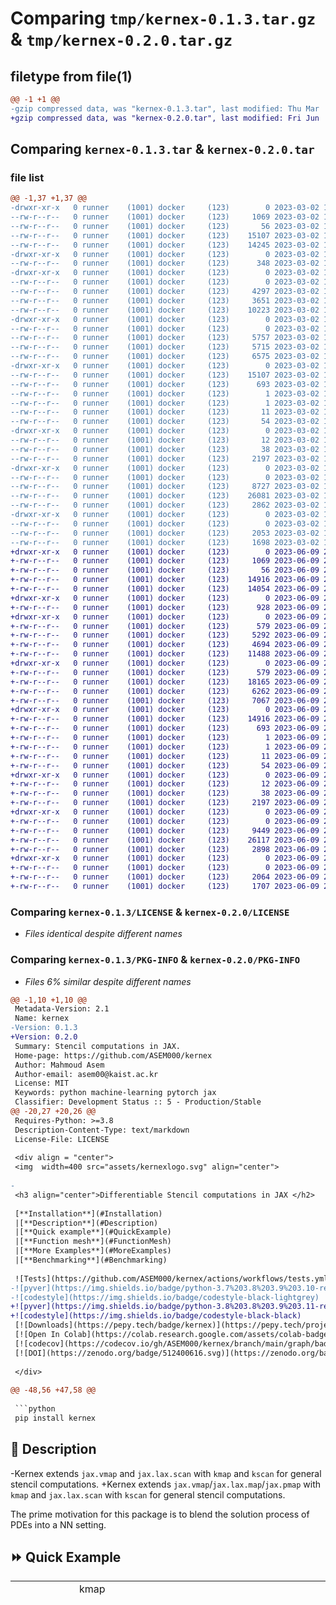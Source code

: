 # Comparing `tmp/kernex-0.1.3.tar.gz` & `tmp/kernex-0.2.0.tar.gz`

## filetype from file(1)

```diff
@@ -1 +1 @@
-gzip compressed data, was "kernex-0.1.3.tar", last modified: Thu Mar  2 12:29:18 2023, max compression
+gzip compressed data, was "kernex-0.2.0.tar", last modified: Fri Jun  9 21:12:01 2023, max compression
```

## Comparing `kernex-0.1.3.tar` & `kernex-0.2.0.tar`

### file list

```diff
@@ -1,37 +1,37 @@
-drwxr-xr-x   0 runner    (1001) docker     (123)        0 2023-03-02 12:29:18.607639 kernex-0.1.3/
--rw-r--r--   0 runner    (1001) docker     (123)     1069 2023-03-02 12:29:04.000000 kernex-0.1.3/LICENSE
--rw-r--r--   0 runner    (1001) docker     (123)       56 2023-03-02 12:29:04.000000 kernex-0.1.3/MANIFEST.in
--rw-r--r--   0 runner    (1001) docker     (123)    15107 2023-03-02 12:29:18.607639 kernex-0.1.3/PKG-INFO
--rw-r--r--   0 runner    (1001) docker     (123)    14245 2023-03-02 12:29:04.000000 kernex-0.1.3/README.md
-drwxr-xr-x   0 runner    (1001) docker     (123)        0 2023-03-02 12:29:18.603639 kernex-0.1.3/kernex/
--rw-r--r--   0 runner    (1001) docker     (123)      348 2023-03-02 12:29:04.000000 kernex-0.1.3/kernex/__init__.py
-drwxr-xr-x   0 runner    (1001) docker     (123)        0 2023-03-02 12:29:18.607639 kernex-0.1.3/kernex/_src/
--rw-r--r--   0 runner    (1001) docker     (123)        0 2023-03-02 12:29:04.000000 kernex-0.1.3/kernex/_src/__init__.py
--rw-r--r--   0 runner    (1001) docker     (123)     4297 2023-03-02 12:29:04.000000 kernex-0.1.3/kernex/_src/map.py
--rw-r--r--   0 runner    (1001) docker     (123)     3651 2023-03-02 12:29:04.000000 kernex-0.1.3/kernex/_src/scan.py
--rw-r--r--   0 runner    (1001) docker     (123)    10223 2023-03-02 12:29:04.000000 kernex-0.1.3/kernex/_src/utils.py
-drwxr-xr-x   0 runner    (1001) docker     (123)        0 2023-03-02 12:29:18.607639 kernex-0.1.3/kernex/interface/
--rw-r--r--   0 runner    (1001) docker     (123)        0 2023-03-02 12:29:04.000000 kernex-0.1.3/kernex/interface/__init__.py
--rw-r--r--   0 runner    (1001) docker     (123)     5757 2023-03-02 12:29:04.000000 kernex-0.1.3/kernex/interface/kernel_interface.py
--rw-r--r--   0 runner    (1001) docker     (123)     5715 2023-03-02 12:29:04.000000 kernex-0.1.3/kernex/interface/named_axis.py
--rw-r--r--   0 runner    (1001) docker     (123)     6575 2023-03-02 12:29:04.000000 kernex-0.1.3/kernex/interface/resolve_utils.py
-drwxr-xr-x   0 runner    (1001) docker     (123)        0 2023-03-02 12:29:18.607639 kernex-0.1.3/kernex.egg-info/
--rw-r--r--   0 runner    (1001) docker     (123)    15107 2023-03-02 12:29:18.000000 kernex-0.1.3/kernex.egg-info/PKG-INFO
--rw-r--r--   0 runner    (1001) docker     (123)      693 2023-03-02 12:29:18.000000 kernex-0.1.3/kernex.egg-info/SOURCES.txt
--rw-r--r--   0 runner    (1001) docker     (123)        1 2023-03-02 12:29:18.000000 kernex-0.1.3/kernex.egg-info/dependency_links.txt
--rw-r--r--   0 runner    (1001) docker     (123)        1 2023-03-02 12:29:18.000000 kernex-0.1.3/kernex.egg-info/not-zip-safe
--rw-r--r--   0 runner    (1001) docker     (123)       11 2023-03-02 12:29:18.000000 kernex-0.1.3/kernex.egg-info/requires.txt
--rw-r--r--   0 runner    (1001) docker     (123)       54 2023-03-02 12:29:18.000000 kernex-0.1.3/kernex.egg-info/top_level.txt
-drwxr-xr-x   0 runner    (1001) docker     (123)        0 2023-03-02 12:29:18.607639 kernex-0.1.3/requirements/
--rw-r--r--   0 runner    (1001) docker     (123)       12 2023-03-02 12:29:04.000000 kernex-0.1.3/requirements/requirements.txt
--rw-r--r--   0 runner    (1001) docker     (123)       38 2023-03-02 12:29:18.607639 kernex-0.1.3/setup.cfg
--rw-r--r--   0 runner    (1001) docker     (123)     2197 2023-03-02 12:29:04.000000 kernex-0.1.3/setup.py
-drwxr-xr-x   0 runner    (1001) docker     (123)        0 2023-03-02 12:29:18.607639 kernex-0.1.3/tests/
--rw-r--r--   0 runner    (1001) docker     (123)        0 2023-03-02 12:29:04.000000 kernex-0.1.3/tests/__init__.py
--rw-r--r--   0 runner    (1001) docker     (123)     8727 2023-03-02 12:29:04.000000 kernex-0.1.3/tests/test_interface.py
--rw-r--r--   0 runner    (1001) docker     (123)    26081 2023-03-02 12:29:04.000000 kernex-0.1.3/tests/test_scan_and_map.py
--rw-r--r--   0 runner    (1001) docker     (123)     2862 2023-03-02 12:29:04.000000 kernex-0.1.3/tests/test_utils.py
-drwxr-xr-x   0 runner    (1001) docker     (123)        0 2023-03-02 12:29:18.607639 kernex-0.1.3/tests_and_benchmarks/
--rw-r--r--   0 runner    (1001) docker     (123)        0 2023-03-02 12:29:04.000000 kernex-0.1.3/tests_and_benchmarks/__init__.py
--rw-r--r--   0 runner    (1001) docker     (123)     2053 2023-03-02 12:29:04.000000 kernex-0.1.3/tests_and_benchmarks/test_benchmark_conv2d.py
--rw-r--r--   0 runner    (1001) docker     (123)     1698 2023-03-02 12:29:04.000000 kernex-0.1.3/tests_and_benchmarks/test_benchmark_patch.py
+drwxr-xr-x   0 runner    (1001) docker     (123)        0 2023-06-09 21:12:01.724773 kernex-0.2.0/
+-rw-r--r--   0 runner    (1001) docker     (123)     1069 2023-06-09 21:11:52.000000 kernex-0.2.0/LICENSE
+-rw-r--r--   0 runner    (1001) docker     (123)       56 2023-06-09 21:11:52.000000 kernex-0.2.0/MANIFEST.in
+-rw-r--r--   0 runner    (1001) docker     (123)    14916 2023-06-09 21:12:01.724773 kernex-0.2.0/PKG-INFO
+-rw-r--r--   0 runner    (1001) docker     (123)    14054 2023-06-09 21:11:52.000000 kernex-0.2.0/README.md
+drwxr-xr-x   0 runner    (1001) docker     (123)        0 2023-06-09 21:12:01.720773 kernex-0.2.0/kernex/
+-rw-r--r--   0 runner    (1001) docker     (123)      928 2023-06-09 21:11:52.000000 kernex-0.2.0/kernex/__init__.py
+drwxr-xr-x   0 runner    (1001) docker     (123)        0 2023-06-09 21:12:01.720773 kernex-0.2.0/kernex/_src/
+-rw-r--r--   0 runner    (1001) docker     (123)      579 2023-06-09 21:11:52.000000 kernex-0.2.0/kernex/_src/__init__.py
+-rw-r--r--   0 runner    (1001) docker     (123)     5292 2023-06-09 21:11:52.000000 kernex-0.2.0/kernex/_src/map.py
+-rw-r--r--   0 runner    (1001) docker     (123)     4694 2023-06-09 21:11:52.000000 kernex-0.2.0/kernex/_src/scan.py
+-rw-r--r--   0 runner    (1001) docker     (123)    11488 2023-06-09 21:11:52.000000 kernex-0.2.0/kernex/_src/utils.py
+drwxr-xr-x   0 runner    (1001) docker     (123)        0 2023-06-09 21:12:01.720773 kernex-0.2.0/kernex/interface/
+-rw-r--r--   0 runner    (1001) docker     (123)      579 2023-06-09 21:11:52.000000 kernex-0.2.0/kernex/interface/__init__.py
+-rw-r--r--   0 runner    (1001) docker     (123)    18165 2023-06-09 21:11:52.000000 kernex-0.2.0/kernex/interface/kernel_interface.py
+-rw-r--r--   0 runner    (1001) docker     (123)     6262 2023-06-09 21:11:52.000000 kernex-0.2.0/kernex/interface/named_axis.py
+-rw-r--r--   0 runner    (1001) docker     (123)     7067 2023-06-09 21:11:52.000000 kernex-0.2.0/kernex/interface/resolve_utils.py
+drwxr-xr-x   0 runner    (1001) docker     (123)        0 2023-06-09 21:12:01.720773 kernex-0.2.0/kernex.egg-info/
+-rw-r--r--   0 runner    (1001) docker     (123)    14916 2023-06-09 21:12:01.000000 kernex-0.2.0/kernex.egg-info/PKG-INFO
+-rw-r--r--   0 runner    (1001) docker     (123)      693 2023-06-09 21:12:01.000000 kernex-0.2.0/kernex.egg-info/SOURCES.txt
+-rw-r--r--   0 runner    (1001) docker     (123)        1 2023-06-09 21:12:01.000000 kernex-0.2.0/kernex.egg-info/dependency_links.txt
+-rw-r--r--   0 runner    (1001) docker     (123)        1 2023-06-09 21:12:01.000000 kernex-0.2.0/kernex.egg-info/not-zip-safe
+-rw-r--r--   0 runner    (1001) docker     (123)       11 2023-06-09 21:12:01.000000 kernex-0.2.0/kernex.egg-info/requires.txt
+-rw-r--r--   0 runner    (1001) docker     (123)       54 2023-06-09 21:12:01.000000 kernex-0.2.0/kernex.egg-info/top_level.txt
+drwxr-xr-x   0 runner    (1001) docker     (123)        0 2023-06-09 21:12:01.720773 kernex-0.2.0/requirements/
+-rw-r--r--   0 runner    (1001) docker     (123)       12 2023-06-09 21:11:52.000000 kernex-0.2.0/requirements/requirements.txt
+-rw-r--r--   0 runner    (1001) docker     (123)       38 2023-06-09 21:12:01.724773 kernex-0.2.0/setup.cfg
+-rw-r--r--   0 runner    (1001) docker     (123)     2197 2023-06-09 21:11:52.000000 kernex-0.2.0/setup.py
+drwxr-xr-x   0 runner    (1001) docker     (123)        0 2023-06-09 21:12:01.720773 kernex-0.2.0/tests/
+-rw-r--r--   0 runner    (1001) docker     (123)        0 2023-06-09 21:11:52.000000 kernex-0.2.0/tests/__init__.py
+-rw-r--r--   0 runner    (1001) docker     (123)     9449 2023-06-09 21:11:52.000000 kernex-0.2.0/tests/test_interface.py
+-rw-r--r--   0 runner    (1001) docker     (123)    26117 2023-06-09 21:11:52.000000 kernex-0.2.0/tests/test_scan_and_map.py
+-rw-r--r--   0 runner    (1001) docker     (123)     2898 2023-06-09 21:11:52.000000 kernex-0.2.0/tests/test_utils.py
+drwxr-xr-x   0 runner    (1001) docker     (123)        0 2023-06-09 21:12:01.720773 kernex-0.2.0/tests_and_benchmarks/
+-rw-r--r--   0 runner    (1001) docker     (123)        0 2023-06-09 21:11:52.000000 kernex-0.2.0/tests_and_benchmarks/__init__.py
+-rw-r--r--   0 runner    (1001) docker     (123)     2064 2023-06-09 21:11:52.000000 kernex-0.2.0/tests_and_benchmarks/test_benchmark_conv2d.py
+-rw-r--r--   0 runner    (1001) docker     (123)     1707 2023-06-09 21:11:52.000000 kernex-0.2.0/tests_and_benchmarks/test_benchmark_patch.py
```

### Comparing `kernex-0.1.3/LICENSE` & `kernex-0.2.0/LICENSE`

 * *Files identical despite different names*

### Comparing `kernex-0.1.3/PKG-INFO` & `kernex-0.2.0/PKG-INFO`

 * *Files 6% similar despite different names*

```diff
@@ -1,10 +1,10 @@
 Metadata-Version: 2.1
 Name: kernex
-Version: 0.1.3
+Version: 0.2.0
 Summary: Stencil computations in JAX.
 Home-page: https://github.com/ASEM000/kernex
 Author: Mahmoud Asem
 Author-email: asem00@kaist.ac.kr
 License: MIT
 Keywords: python machine-learning pytorch jax
 Classifier: Development Status :: 5 - Production/Stable
@@ -20,27 +20,26 @@
 Requires-Python: >=3.8
 Description-Content-Type: text/markdown
 License-File: LICENSE
 
 <div align = "center">
 <img  width=400 src="assets/kernexlogo.svg" align="center">
 
-
 <h3 align="center">Differentiable Stencil computations in JAX </h2>
 
 [**Installation**](#Installation)
 |[**Description**](#Description)
 |[**Quick example**](#QuickExample)
 |[**Function mesh**](#FunctionMesh)
 |[**More Examples**](#MoreExamples)
 |[**Benchmarking**](#Benchmarking)
 
 ![Tests](https://github.com/ASEM000/kernex/actions/workflows/tests.yml/badge.svg)
-![pyver](https://img.shields.io/badge/python-3.7%203.8%203.9%203.10-red)
-![codestyle](https://img.shields.io/badge/codestyle-black-lightgrey)
+![pyver](https://img.shields.io/badge/python-3.8%203.8%203.9%203.11-red)
+![codestyle](https://img.shields.io/badge/codestyle-black-black)
 [![Downloads](https://pepy.tech/badge/kernex)](https://pepy.tech/project/kernex)
 [![Open In Colab](https://colab.research.google.com/assets/colab-badge.svg)](https://colab.research.google.com/drive/14UEqKzIyZsDzQ9IMeanvztXxbbbatTYV?usp=sharing)
 [![codecov](https://codecov.io/gh/ASEM000/kernex/branch/main/graph/badge.svg?token=3KLL24Z94I)](https://codecov.io/gh/ASEM000/kernex)
 [![DOI](https://zenodo.org/badge/512400616.svg)](https://zenodo.org/badge/latestdoi/512400616)
 
 </div>
 
@@ -48,56 +47,58 @@
 
 ```python
 pip install kernex
 ```
 
 ## 📖 Description<a id="Description"></a>
 
-Kernex extends `jax.vmap` and `jax.lax.scan` with `kmap` and `kscan` for general stencil computations.
+Kernex extends `jax.vmap`/`jax.lax.map`/`jax.pmap` with `kmap` and `jax.lax.scan` with `kscan` for general stencil computations.
 
 The prime motivation for this package is to blend the solution process of PDEs into a NN setting.
 
 ## ⏩ Quick Example <a id="QuickExample">
 
 <div align="center">
 <table>
 <tr>
 <td width="50%" align="center" > kmap </td> <td align="center" > kscan </td>
 </tr>
 <tr>
 <td>
 
 ```python
-import kernex as kex 
-import jax.numpy as jnp 
+
+import kernex as kex
+import jax.numpy as jnp
 
 @kex.kmap(kernel_size=(3,))
 def sum_all(x):
     return jnp.sum(x)
 
 >>> x = jnp.array([1,2,3,4,5])
 >>> print(sum_all(x))
 [ 6  9 12]
 ```
+
 </td>
 <td>
     
 ```python
 import kernex as kex 
-import jax.numpy as jnp 
+import jax.numpy as jnp
 
 @kex.kscan(kernel_size=(3,))
 def sum_all(x):
-    return jnp.sum(x)
+return jnp.sum(x)
 
->>> x = jnp.array([1,2,3,4,5])
->>> print(sum_all(x))
-[ 6 13 22]
+> > > x = jnp.array([1,2,3,4,5])
+> > > print(sum_all(x))
+> > > [ 6 13 22]
 
-```
+````
 </td>
 </tr>
 </table>
 
 <table>
 <tr>
 <td width="50%">
@@ -120,14 +121,15 @@
 
 The objective is to apply `f(x) = x^2  at index=0  and f(x) = x^3 at  index=(1,10)`
 
 To achieve the following operation with `jax.lax.switch` , we need a list of 10 functions correspoing to each cell of the example array.
 For this reason , kernex adopts a modified version of `jax.lax.switch` to reduce the number of branches required.
 
 ```python
+
 # function applies x^2 at boundaries, and applies x^3 to to the interior
 
         ┌─────┬─────┬─────┬─────┬─────┬─────┬─────┬─────┬─────┬─────┐
   f =   │ x^2 │ x^3 │ x^3 │ x^3 │ x^3 │ x^3 │ x^3 │ x^3 │ x^3 │ x^3 │
         └─────┴─────┴─────┴─────┴─────┴─────┴─────┴─────┴─────┴─────┘
 
         ┌─────┬─────┬─────┬─────┬─────┬─────┬─────┬─────┬─────┬─────┐
@@ -179,14 +181,15 @@
 
 ```
 
 </td>
 <td>
 
 ```python
+
 def F(x):
     f1 = lambda x:x**2
     f2 = lambda x:x**3
     x = x.at[0].set(f1(x[0]))
     x = x.at[1:].set(f2(x[1:]))
     return x
 
@@ -209,31 +212,32 @@
 
 </div>
 
 </details>
 
 ## 🔢 More examples<a id="MoreExamples"></a>
 
-
 <details>
 <summary>1️⃣ Convolution operation</summary>
 
 ```python
+
 import jax
 import jax.numpy as jnp
 import kernex as kex
 
 @jax.jit
 @kex.kmap(
     kernel_size= (3,3,3),
     padding = ('valid','same','same'))
 def kernex_conv2d(x,w):
-    # JAX channel first conv2d with 3x3x3 kernel_size 
+    # JAX channel first conv2d with 3x3x3 kernel_size
     return jnp.sum(x*w)
-````
+```
+
 </details>
 
 <details>
 <summary>2️⃣ Laplacian operation</summary>
 
 ```python
 # see also
@@ -266,14 +270,15 @@
 ```
 
 </details>
 
 <details><summary>3️⃣ Get Patches of an array</summary>
 
 ```python
+
 import jax
 import jax.numpy as jnp
 import kernex as kex
 
 @kex.kmap(kernel_size=(3,3),relative=True)
 def identity(x):
     # similar to numba.stencil
@@ -330,15 +335,14 @@
 <img src="assets/linear_convection_view.png" width="500px">
 
 </td>
 </tr>
 </table>
 </div>
 
-
 ```python
 
 import jax
 import jax.numpy as jnp
 import kernex as kex
 import matplotlib.pyplot as plt
 
@@ -393,67 +397,64 @@
     plt.plot(jnp.linspace(0,xmax,nx),line)
 ```
 
 ![image](assets/linear_convection.svg)
 
 </details>
 
-    
 <details><summary>5️⃣ Gaussian blur</summary>
 
 ```python
-    
-import jax 
+
+import jax
 import jax.numpy as jnp
 import kernex as kex
 
 def gaussian_blur(image, sigma, kernel_size):
     x = jnp.linspace(-(kernel_size - 1) / 2.0, (kernel_size- 1) / 2.0, kernel_size)
     w = jnp.exp(-0.5 * jnp.square(x) * jax.lax.rsqrt(sigma))
     w = jnp.outer(w, w)
     w = w / w.sum()
 
     @kex.kmap(kernel_size=(kernel_size, kernel_size), padding="same")
     def conv(x):
-        return jnp.sum(x * w)    
-    
+        return jnp.sum(x * w)
+
     return conv(image)
-    
-    
+
+
 ```
-    
-</details>
 
+</details>
 
 <details > <summary>6️⃣ Depthwise convolution </summary>
      
-```python     
+```python
+
 import jax
 import jax.numpy as jnp
 import kernex as kex
 
 @jax.jit
 @jax.vmap
 @kex.kmap(
-    kernel_size= (3,3),
-    padding = ('same','same'))
-def kernex_depthwise_conv2d(x,w):
-    # Channel-first depthwise convolution
-    # jax.debug.print("x=\n{a}\nw=\n{b} \n\n",a=x, b=w)
-    return jnp.sum(x*w)
-
+kernel_size= (3,3),
+padding = ('same','same'))
+def kernex_depthwise_conv2d(x,w): # Channel-first depthwise convolution # jax.debug.print("x=\n{a}\nw=\n{b} \n\n",a=x, b=w)
+return jnp.sum(x\*w)
 
 h,w,c = 5,5,2
 k=3
 
 x = jnp.arange(1,h*w*c+1).reshape(c,h,w)
 w = jnp.arange(1,k*k*c+1).reshape(c,k,k)
 print(kernex_depthwise_conv2d(x,w))</summary>
-```    
-        
+
+````
+
 </details>
 
 <details> <summary>7️⃣ Maxpooling2D and Averagepooling2D </summary>
 
 ```python
 @jax.vmap # vectorize over the channel dimension
 @kex.kmap(kernel_size=(3,3), strides=(2,2))
@@ -462,85 +463,69 @@
     return jnp.max(x)
 
 @jax.vmap # vectorize over the channel dimension
 @kex.kmap(kernel_size=(3,3), strides=(2,2))
 def avgpool_2d(x):
     # define the kernel for the Average pool operation over the spatial dimensions
     return jnp.mean(x)
-```
-
+````
 
 </details>
 
-
-
-## ⌛ Benchmarking<a id="Benchmarking"></a>
-
-<details><summary>Conv2D</summary>
+<details><summary>8️⃣ Runge-Kutta integration</summary>
 
 ```python
-# testing and benchmarking convolution
-# for complete benchmarking check /tests_and_benchmark
-
-# 3x1024x1024 Input
-C,H = 3,1024
 
-@jax.jit
-def jax_conv2d(x,w):
-    return jax.lax.conv_general_dilated(
-        lhs = x,
-        rhs = w,
-        window_strides = (1,1),
-        padding = 'SAME',
-        dimension_numbers = ('NCHW', 'OIHW', 'NCHW'),)[0]
-
-
-x = jax.random.normal(jax.random.PRNGKey(0),(C,H,H))
-xx = x[None]
-w = jax.random.normal(jax.random.PRNGKey(0),(C,3,3))
-ww = w[None]
-
-# assert equal
-np.testing.assert_allclose(kernex_conv2d(x,w),jax_conv2d(xx,ww),atol=1e-3)
+# lets solve dydt = y, where y0 = 1 and y(t)=e^t
+# using Runge-Kutta 4th order method
+# f(t,y) = y
+import jax.numpy as jnp
+import matplotlib.pyplot as plt
+import kernex as kex
 
-# Mac M1 CPU
-# check tests_and_benchmark folder for more.
 
-%timeit kernex_conv2d(x,w).block_until_ready()
-# 3.96 ms ± 272 µs per loop (mean ± std. dev. of 7 runs, 100 loops each)
+t = jnp.linspace(0, 1, 5)
+y = jnp.zeros(5)
+x = jnp.stack([y, t], axis=0)
+dt = t[1] - t[0]  # 0.1
+f = lambda tn, yn: yn
+
+
+def ic(x):
+    """ initial condition y0 = 1 """
+    return 1.
+
+
+def rk4(x):
+    """ runge kutta 4th order integration step """
+    # ┌────┬────┬────┐      ┌──────┬──────┬──────┐
+    # │ y0 │*y1*│ y2 │      │[0,-1]│[0, 0]│[0, 1]│
+    # ├────┼────┼────┤ ==>  ├──────┼──────┼──────┤
+    # │ t0 │ t1 │ t2 │      │[1,-1]│[1, 0]│[1, 1]│
+    # └────┴────┴────┘      └──────┴──────┴──────┘
+    t0 = x[1, -1]
+    y0 = x[0, -1]
+    k1 = dt * f(t0, y0)
+    k2 = dt * f(t0 + dt / 2, y0 + 1 / 2 * k1)
+    k3 = dt * f(t0 + dt / 2, y0 + 1 / 2 * k2)
+    k4 = dt * f(t0 + dt, y0 + k3)
+    yn_1 = y0 + 1 / 6 * (k1 + 2 * k2 + 2 * k3 + k4)
+    return yn_1
+
+
+F = kex.kscan(kernel_size=(2, 3), relative=True, padding=((0, 1)))  # kernel size = 3
+
+F[0:1, 1:] = rk4
+F[0, 0] = ic
+# compile the solver
+solver = jax.jit(F.__call__)
+y = solver(x)[0, :]
+
+plt.plot(t, y, '-o', label='rk4')
+plt.plot(t, jnp.exp(t), '-o', label='analytical')
+plt.legend()
 
-%timeit jax_conv2d(xx,ww).block_until_ready()
-# 27.5 ms ± 993 µs per loop (mean ± std. dev. of 7 runs, 10 loops each)
 ```
 
-</details>
-
-<details><summary>get_patches</summary>
-
-```python
-# benchmarking `get_patches` with `jax.lax.conv_general_dilated_patches`
-# On Mac M1 CPU
-
-@jax.jit
-@kex.kmap(kernel_size=(3,),padding='same')
-def get_patches(x):
-    return x
-
-@jax.jit
-def jax_get_patches(x):
-    return jax.lax.conv_general_dilated_patches(x,(3,),(1,),padding='same')
-
-x = jnp.ones([1_000_000])
-xx = jnp.ones([1,1,1_000_000])
-
-np.testing.assert_allclose(
-    get_patches(x),
-    jax_get_patches(xx).reshape(-1,1_000_000).T)
-
->> %timeit get_patches(x).block_until_ready()
->> %timeit jax_get_patches(xx).block_until_ready()
-
-1.73 ms ± 92.7 µs per loop (mean ± std. dev. of 7 runs, 1,000 loops each)
-10.6 ms ± 337 µs per loop (mean ± std. dev. of 7 runs, 100 loops each)
-```
+![img](assets/rk4.svg)
 
 </details>
```

### Comparing `kernex-0.1.3/README.md` & `kernex-0.2.0/kernex.egg-info/PKG-INFO`

 * *Files 8% similar despite different names*

```diff
@@ -1,23 +1,45 @@
+Metadata-Version: 2.1
+Name: kernex
+Version: 0.2.0
+Summary: Stencil computations in JAX.
+Home-page: https://github.com/ASEM000/kernex
+Author: Mahmoud Asem
+Author-email: asem00@kaist.ac.kr
+License: MIT
+Keywords: python machine-learning pytorch jax
+Classifier: Development Status :: 5 - Production/Stable
+Classifier: Environment :: Console
+Classifier: Intended Audience :: Science/Research
+Classifier: Intended Audience :: Developers
+Classifier: License :: OSI Approved :: Apache Software License
+Classifier: Operating System :: OS Independent
+Classifier: Programming Language :: Python
+Classifier: Programming Language :: Python :: 3
+Classifier: Topic :: Scientific/Engineering :: Artificial Intelligence
+Classifier: Topic :: Software Development :: Libraries :: Python Modules
+Requires-Python: >=3.8
+Description-Content-Type: text/markdown
+License-File: LICENSE
+
 <div align = "center">
 <img  width=400 src="assets/kernexlogo.svg" align="center">
 
-
 <h3 align="center">Differentiable Stencil computations in JAX </h2>
 
 [**Installation**](#Installation)
 |[**Description**](#Description)
 |[**Quick example**](#QuickExample)
 |[**Function mesh**](#FunctionMesh)
 |[**More Examples**](#MoreExamples)
 |[**Benchmarking**](#Benchmarking)
 
 ![Tests](https://github.com/ASEM000/kernex/actions/workflows/tests.yml/badge.svg)
-![pyver](https://img.shields.io/badge/python-3.7%203.8%203.9%203.10-red)
-![codestyle](https://img.shields.io/badge/codestyle-black-lightgrey)
+![pyver](https://img.shields.io/badge/python-3.8%203.8%203.9%203.11-red)
+![codestyle](https://img.shields.io/badge/codestyle-black-black)
 [![Downloads](https://pepy.tech/badge/kernex)](https://pepy.tech/project/kernex)
 [![Open In Colab](https://colab.research.google.com/assets/colab-badge.svg)](https://colab.research.google.com/drive/14UEqKzIyZsDzQ9IMeanvztXxbbbatTYV?usp=sharing)
 [![codecov](https://codecov.io/gh/ASEM000/kernex/branch/main/graph/badge.svg?token=3KLL24Z94I)](https://codecov.io/gh/ASEM000/kernex)
 [![DOI](https://zenodo.org/badge/512400616.svg)](https://zenodo.org/badge/latestdoi/512400616)
 
 </div>
 
@@ -25,56 +47,58 @@
 
 ```python
 pip install kernex
 ```
 
 ## 📖 Description<a id="Description"></a>
 
-Kernex extends `jax.vmap` and `jax.lax.scan` with `kmap` and `kscan` for general stencil computations.
+Kernex extends `jax.vmap`/`jax.lax.map`/`jax.pmap` with `kmap` and `jax.lax.scan` with `kscan` for general stencil computations.
 
 The prime motivation for this package is to blend the solution process of PDEs into a NN setting.
 
 ## ⏩ Quick Example <a id="QuickExample">
 
 <div align="center">
 <table>
 <tr>
 <td width="50%" align="center" > kmap </td> <td align="center" > kscan </td>
 </tr>
 <tr>
 <td>
 
 ```python
-import kernex as kex 
-import jax.numpy as jnp 
+
+import kernex as kex
+import jax.numpy as jnp
 
 @kex.kmap(kernel_size=(3,))
 def sum_all(x):
     return jnp.sum(x)
 
 >>> x = jnp.array([1,2,3,4,5])
 >>> print(sum_all(x))
 [ 6  9 12]
 ```
+
 </td>
 <td>
     
 ```python
 import kernex as kex 
-import jax.numpy as jnp 
+import jax.numpy as jnp
 
 @kex.kscan(kernel_size=(3,))
 def sum_all(x):
-    return jnp.sum(x)
+return jnp.sum(x)
 
->>> x = jnp.array([1,2,3,4,5])
->>> print(sum_all(x))
-[ 6 13 22]
+> > > x = jnp.array([1,2,3,4,5])
+> > > print(sum_all(x))
+> > > [ 6 13 22]
 
-```
+````
 </td>
 </tr>
 </table>
 
 <table>
 <tr>
 <td width="50%">
@@ -97,14 +121,15 @@
 
 The objective is to apply `f(x) = x^2  at index=0  and f(x) = x^3 at  index=(1,10)`
 
 To achieve the following operation with `jax.lax.switch` , we need a list of 10 functions correspoing to each cell of the example array.
 For this reason , kernex adopts a modified version of `jax.lax.switch` to reduce the number of branches required.
 
 ```python
+
 # function applies x^2 at boundaries, and applies x^3 to to the interior
 
         ┌─────┬─────┬─────┬─────┬─────┬─────┬─────┬─────┬─────┬─────┐
   f =   │ x^2 │ x^3 │ x^3 │ x^3 │ x^3 │ x^3 │ x^3 │ x^3 │ x^3 │ x^3 │
         └─────┴─────┴─────┴─────┴─────┴─────┴─────┴─────┴─────┴─────┘
 
         ┌─────┬─────┬─────┬─────┬─────┬─────┬─────┬─────┬─────┬─────┐
@@ -156,14 +181,15 @@
 
 ```
 
 </td>
 <td>
 
 ```python
+
 def F(x):
     f1 = lambda x:x**2
     f2 = lambda x:x**3
     x = x.at[0].set(f1(x[0]))
     x = x.at[1:].set(f2(x[1:]))
     return x
 
@@ -186,31 +212,32 @@
 
 </div>
 
 </details>
 
 ## 🔢 More examples<a id="MoreExamples"></a>
 
-
 <details>
 <summary>1️⃣ Convolution operation</summary>
 
 ```python
+
 import jax
 import jax.numpy as jnp
 import kernex as kex
 
 @jax.jit
 @kex.kmap(
     kernel_size= (3,3,3),
     padding = ('valid','same','same'))
 def kernex_conv2d(x,w):
-    # JAX channel first conv2d with 3x3x3 kernel_size 
+    # JAX channel first conv2d with 3x3x3 kernel_size
     return jnp.sum(x*w)
-````
+```
+
 </details>
 
 <details>
 <summary>2️⃣ Laplacian operation</summary>
 
 ```python
 # see also
@@ -243,14 +270,15 @@
 ```
 
 </details>
 
 <details><summary>3️⃣ Get Patches of an array</summary>
 
 ```python
+
 import jax
 import jax.numpy as jnp
 import kernex as kex
 
 @kex.kmap(kernel_size=(3,3),relative=True)
 def identity(x):
     # similar to numba.stencil
@@ -307,15 +335,14 @@
 <img src="assets/linear_convection_view.png" width="500px">
 
 </td>
 </tr>
 </table>
 </div>
 
-
 ```python
 
 import jax
 import jax.numpy as jnp
 import kernex as kex
 import matplotlib.pyplot as plt
 
@@ -370,67 +397,64 @@
     plt.plot(jnp.linspace(0,xmax,nx),line)
 ```
 
 ![image](assets/linear_convection.svg)
 
 </details>
 
-    
 <details><summary>5️⃣ Gaussian blur</summary>
 
 ```python
-    
-import jax 
+
+import jax
 import jax.numpy as jnp
 import kernex as kex
 
 def gaussian_blur(image, sigma, kernel_size):
     x = jnp.linspace(-(kernel_size - 1) / 2.0, (kernel_size- 1) / 2.0, kernel_size)
     w = jnp.exp(-0.5 * jnp.square(x) * jax.lax.rsqrt(sigma))
     w = jnp.outer(w, w)
     w = w / w.sum()
 
     @kex.kmap(kernel_size=(kernel_size, kernel_size), padding="same")
     def conv(x):
-        return jnp.sum(x * w)    
-    
+        return jnp.sum(x * w)
+
     return conv(image)
-    
-    
+
+
 ```
-    
-</details>
 
+</details>
 
 <details > <summary>6️⃣ Depthwise convolution </summary>
      
-```python     
+```python
+
 import jax
 import jax.numpy as jnp
 import kernex as kex
 
 @jax.jit
 @jax.vmap
 @kex.kmap(
-    kernel_size= (3,3),
-    padding = ('same','same'))
-def kernex_depthwise_conv2d(x,w):
-    # Channel-first depthwise convolution
-    # jax.debug.print("x=\n{a}\nw=\n{b} \n\n",a=x, b=w)
-    return jnp.sum(x*w)
-
+kernel_size= (3,3),
+padding = ('same','same'))
+def kernex_depthwise_conv2d(x,w): # Channel-first depthwise convolution # jax.debug.print("x=\n{a}\nw=\n{b} \n\n",a=x, b=w)
+return jnp.sum(x\*w)
 
 h,w,c = 5,5,2
 k=3
 
 x = jnp.arange(1,h*w*c+1).reshape(c,h,w)
 w = jnp.arange(1,k*k*c+1).reshape(c,k,k)
 print(kernex_depthwise_conv2d(x,w))</summary>
-```    
-        
+
+````
+
 </details>
 
 <details> <summary>7️⃣ Maxpooling2D and Averagepooling2D </summary>
 
 ```python
 @jax.vmap # vectorize over the channel dimension
 @kex.kmap(kernel_size=(3,3), strides=(2,2))
@@ -439,85 +463,69 @@
     return jnp.max(x)
 
 @jax.vmap # vectorize over the channel dimension
 @kex.kmap(kernel_size=(3,3), strides=(2,2))
 def avgpool_2d(x):
     # define the kernel for the Average pool operation over the spatial dimensions
     return jnp.mean(x)
-```
-
+````
 
 </details>
 
-
-
-## ⌛ Benchmarking<a id="Benchmarking"></a>
-
-<details><summary>Conv2D</summary>
+<details><summary>8️⃣ Runge-Kutta integration</summary>
 
 ```python
-# testing and benchmarking convolution
-# for complete benchmarking check /tests_and_benchmark
-
-# 3x1024x1024 Input
-C,H = 3,1024
 
-@jax.jit
-def jax_conv2d(x,w):
-    return jax.lax.conv_general_dilated(
-        lhs = x,
-        rhs = w,
-        window_strides = (1,1),
-        padding = 'SAME',
-        dimension_numbers = ('NCHW', 'OIHW', 'NCHW'),)[0]
-
-
-x = jax.random.normal(jax.random.PRNGKey(0),(C,H,H))
-xx = x[None]
-w = jax.random.normal(jax.random.PRNGKey(0),(C,3,3))
-ww = w[None]
-
-# assert equal
-np.testing.assert_allclose(kernex_conv2d(x,w),jax_conv2d(xx,ww),atol=1e-3)
+# lets solve dydt = y, where y0 = 1 and y(t)=e^t
+# using Runge-Kutta 4th order method
+# f(t,y) = y
+import jax.numpy as jnp
+import matplotlib.pyplot as plt
+import kernex as kex
 
-# Mac M1 CPU
-# check tests_and_benchmark folder for more.
 
-%timeit kernex_conv2d(x,w).block_until_ready()
-# 3.96 ms ± 272 µs per loop (mean ± std. dev. of 7 runs, 100 loops each)
+t = jnp.linspace(0, 1, 5)
+y = jnp.zeros(5)
+x = jnp.stack([y, t], axis=0)
+dt = t[1] - t[0]  # 0.1
+f = lambda tn, yn: yn
+
+
+def ic(x):
+    """ initial condition y0 = 1 """
+    return 1.
+
+
+def rk4(x):
+    """ runge kutta 4th order integration step """
+    # ┌────┬────┬────┐      ┌──────┬──────┬──────┐
+    # │ y0 │*y1*│ y2 │      │[0,-1]│[0, 0]│[0, 1]│
+    # ├────┼────┼────┤ ==>  ├──────┼──────┼──────┤
+    # │ t0 │ t1 │ t2 │      │[1,-1]│[1, 0]│[1, 1]│
+    # └────┴────┴────┘      └──────┴──────┴──────┘
+    t0 = x[1, -1]
+    y0 = x[0, -1]
+    k1 = dt * f(t0, y0)
+    k2 = dt * f(t0 + dt / 2, y0 + 1 / 2 * k1)
+    k3 = dt * f(t0 + dt / 2, y0 + 1 / 2 * k2)
+    k4 = dt * f(t0 + dt, y0 + k3)
+    yn_1 = y0 + 1 / 6 * (k1 + 2 * k2 + 2 * k3 + k4)
+    return yn_1
+
+
+F = kex.kscan(kernel_size=(2, 3), relative=True, padding=((0, 1)))  # kernel size = 3
+
+F[0:1, 1:] = rk4
+F[0, 0] = ic
+# compile the solver
+solver = jax.jit(F.__call__)
+y = solver(x)[0, :]
+
+plt.plot(t, y, '-o', label='rk4')
+plt.plot(t, jnp.exp(t), '-o', label='analytical')
+plt.legend()
 
-%timeit jax_conv2d(xx,ww).block_until_ready()
-# 27.5 ms ± 993 µs per loop (mean ± std. dev. of 7 runs, 10 loops each)
 ```
 
-</details>
-
-<details><summary>get_patches</summary>
-
-```python
-# benchmarking `get_patches` with `jax.lax.conv_general_dilated_patches`
-# On Mac M1 CPU
-
-@jax.jit
-@kex.kmap(kernel_size=(3,),padding='same')
-def get_patches(x):
-    return x
-
-@jax.jit
-def jax_get_patches(x):
-    return jax.lax.conv_general_dilated_patches(x,(3,),(1,),padding='same')
-
-x = jnp.ones([1_000_000])
-xx = jnp.ones([1,1,1_000_000])
-
-np.testing.assert_allclose(
-    get_patches(x),
-    jax_get_patches(xx).reshape(-1,1_000_000).T)
-
->> %timeit get_patches(x).block_until_ready()
->> %timeit jax_get_patches(xx).block_until_ready()
-
-1.73 ms ± 92.7 µs per loop (mean ± std. dev. of 7 runs, 1,000 loops each)
-10.6 ms ± 337 µs per loop (mean ± std. dev. of 7 runs, 100 loops each)
-```
+![img](assets/rk4.svg)
 
 </details>
```

### Comparing `kernex-0.1.3/kernex/_src/utils.py` & `kernex-0.2.0/kernex/_src/utils.py`

 * *Files 11% similar despite different names*

```diff
@@ -1,24 +1,38 @@
-# [credits] Mahmoud Asem@CVBML KAIST May 2022
-
+# Copyright 2023 Kernex authors
+#
+# Licensed under the Apache License, Version 2.0 (the "License");
+# you may not use this file except in compliance with the License.
+# You may obtain a copy of the License at
+#
+#     https://www.apache.org/licenses/LICENSE-2.0
+#
+# Unless required by applicable law or agreed to in writing, software
+# distributed under the License is distributed on an "AS IS" BASIS,
+# WITHOUT WARRANTIES OR CONDITIONS OF ANY KIND, either express or implied.
+# See the License for the specific language governing permissions and
+# limitations under the License.
 
 from __future__ import annotations
 
 import functools as ft
+from typing import Sequence
 
 import jax
 import jax.numpy as jnp
-
-
-def ZIP(*args):
-    """assert all args have the same number of elements before zipping"""
-    n = len(args[0])
-    msg = f"zip arguments dont have the same length. Args length = {tuple(len(arg) for arg in args)}"
-    assert all(len(x) == n for x in args[1:]), msg
-    return zip(*args)
+import numpy as np
+from jax import lax
+from jax.util import safe_zip
+
+transform_func_map = {
+    "vmap": jax.vmap,
+    "lmap": lambda func, **k: (lambda xs: jax.lax.map(func, xs, **k)),
+    "pmap": jax.pmap,
+    "scan": jax.lax.scan,
+}
 
 
 def _calculate_pad_width(border: tuple[tuple[int, int], ...]):
     """Calcuate the positive padding from border value
 
     Returns:
         padding value passed to `pad_width` in `jnp.pad`
@@ -26,144 +40,176 @@
     # this function is cached because it is called multiple times
     # and it is expensive to calculate
     # if the border is negative, the padding is 0
     # if the border is positive, the padding is the border value
     return tuple([0, max(0, pi[0]) + max(0, pi[1])] for pi in border)
 
 
-def _get_index_from_view(view, kernel_size) -> tuple[int, ...]:
+def _get_index_from_view(
+    view: jax.Array,
+    kernel_size: tuple[tuple[int, int], ...],
+) -> tuple[int, ...]:
     """Get the index of array from the view
 
     Args:
-        view (tuple[jnp.ndarray,...]): patch indices for each dimension
+        view (tuple[jax.Array,...]): patch indices for each dimension
 
     Returns:
         tuple[int, ...]: index as a tuple of int for each dimension
     """
-
     return tuple(
         view[i][wi // 2] if wi % 2 == 1 else view[i][(wi - 1) // 2]
         for i, wi in enumerate(kernel_size)
     )
 
 
-@ft.partial(jax.jit, static_argnums=(0, 1, 2, 3))
-def _generate_views(shape, kernel_size, strides, border) -> tuple[jnp.ndarray, ...]:
+def _generate_views(
+    shape: tuple[int, ...],
+    kernel_size: tuple[int, ...],
+    strides: tuple[int, ...],
+    border: tuple[tuple[int, int], ...],
+) -> tuple[jax.Array, ...]:
     """Generate absolute sampling matrix"""
     # this function is cached because it is called multiple times
     # and it is expensive to calculate
     # the view is the indices of the array that is used to calculate
     # the output value
     dim_range = tuple(
         general_arange(di, ki, si, x0, xf)
         for (di, ki, si, (x0, xf)) in zip(shape, kernel_size, strides, border)
     )
     matrix = general_product(*dim_range)
     return tuple(map(lambda xi, wi: xi.reshape(-1, wi), matrix, kernel_size))
 
 
-def _calculate_output_shape(shape, kernel_size, strides, border) -> tuple[int, ...]:
+def _calculate_output_shape(
+    shape: tuple[int, ...],
+    kernel_size: tuple[int, ...],
+    strides: tuple[int, ...],
+    border: tuple[tuple[int, int], ...],
+) -> tuple[int, ...]:
     """Calculate the output shape of the kernel operation from
     the input shape, kernel size, stride and border.
 
     Returns:
         tuple[int, ...]: resulting shape of the kernel operation
     """
     # this function is cached because it is called multiple times
     # and it is expensive to calculate
     # the output shape is the shape of the array after the kernel operation
     # is applied to the input array
     return tuple(
         (xi + (li + ri) - ki) // si + 1
-        for xi, ki, si, (li, ri) in ZIP(shape, kernel_size, strides, border)
+        for xi, ki, si, (li, ri) in safe_zip(shape, kernel_size, strides, border)
     )
 
 
-def _offset_to_padding(input_argument, kernel_size):
+@ft.lru_cache(maxsize=128)
+def _offset_to_padding(input_argument, kernel_size: tuple[int, ...]):
     """convert offset argument to negative border values"""
     # for example for a kernel_size = (3,3) and offset = (1,1)
     # the padding will be (-1,-1) for each dimension
     padding = [[]] * len(kernel_size)
 
     # offset = 1 ==> padding= 0 for kernel_size =3
     same = lambda wi: ((wi - 1) // 2, wi // 2)
 
     for i, item in enumerate(input_argument):
 
         zero_offset_padding = same(kernel_size[i])
 
         if isinstance(item, tuple):
-            assert item >= (0, 0, ), f"offset must be non negative value.Found offset={item}"  # fmt: skip
-            padding[i] = tuple(ai - bi for ai, bi in ZIP(zero_offset_padding, item))
+            if item < (0, 0):
+                raise ValueError(f"Negative value found, offset={item}")
+            padding[i] = tuple(
+                ai - bi for ai, bi in safe_zip(zero_offset_padding, item)
+            )
 
         elif isinstance(item, int):
-            assert item >= 0, f"offset must be non negative value.Found offset={item}"
-            padding[i] = tuple(ai - bi for ai, bi in ZIP(zero_offset_padding, (item, item)))  # fmt: skip
+            if item < 0:
+                raise ValueError(f"Negative value found, offset={item}")
+            padding[i] = tuple(
+                ai - bi for ai, bi in safe_zip(zero_offset_padding, (item, item))
+            )
 
     # [TODO] throw an error if offset value is larger than kernel_size
     return tuple(padding)
 
 
+def roll(a: jax.Array, shift: Sequence[int], axis: Sequence[int]) -> jax.Array:
+    # https://github.com/jakevdp/jax/blob/5497bb03b6c353853b2ef6536e954898214736c8/jax/_src/numpy/lax_numpy.py
+    for ax, s in zip(*np.broadcast_arrays(axis, shift)):
+        if a.shape[ax] == 0:
+            continue
+        i = (-s) % a.shape[ax]
+        a = lax.concatenate(
+            [
+                lax.slice_in_dim(a, i, a.shape[ax], axis=ax),
+                lax.slice_in_dim(a, 0, i, axis=ax),
+            ],
+            dimension=ax,
+        )
+    return a
+
+
 @ft.partial(jax.profiler.annotate_function, name="roll_view")
-def roll_view(array: jnp.ndarray) -> jnp.ndarray:
+def roll_view(array: jax.Array) -> jax.Array:
     """Roll view along all axes
 
     Example:
     >>> x = jnp.arange(1,26).reshape(5,5)
     >>> print(roll_view(x))
         [[13 14 15 11 12]
         [18 19 20 16 17]
         [23 24 25 21 22]
         [ 3  4  5  1  2]
         [ 8  9 10  6  7]]
     """
     # this function is used to roll the view along all axes
     shape = jnp.array(array.shape)
     axes = tuple(range(len(shape)))  # list all axes
-    shift = tuple(
-        -(si // 2) if si % 2 == 1 else -((si - 1) // 2) for si in array.shape
-    )  # right padding>left padding
-    return jnp.roll(array, shift=shift, axis=axes)
+    # right padding>left padding
+    shift = tuple(-(si // 2) if si % 2 == 1 else -((si - 1) // 2) for si in array.shape)
+    return roll(array, shift=shift, axis=axes)
 
 
 def ix_(*args):
     """modified version of jnp.ix_"""
     n = len(args)
     output = []
     for i, a in enumerate(args):
         shape = [1] * n
         shape[i] = a.shape[0]
         output.append(jax.lax.broadcast_in_dim(a, shape, (i,)))
     return tuple(output)
 
 
-@ft.partial(jax.jit, static_argnums=(0, 1, 2))
 def _get_set_indices(shape, strides, offset):
     # the indices of the array that are set by the kernel operation
     # this is used to set the values of the array after the kernel operation
     # is applied
     return tuple(
-        jnp.arange(x0, di - xf, si) for di, si, (x0, xf) in ZIP(shape, strides, offset)
+        jnp.arange(x0, di - xf, si)
+        for di, si, (x0, xf) in safe_zip(shape, strides, offset)
     )
 
 
 @ft.partial(jax.profiler.annotate_function, name="general_arange")
-@ft.partial(jax.jit, static_argnums=(0, 1, 2, 3, 4))
-def general_arange(di: int, ki: int, si: int, x0: int, xf: int) -> jnp.ndarray:
+def general_arange(di: int, ki: int, si: int, x0: int, xf: int) -> jax.Array:
     """Calculate the windows indices for a given dimension.
 
     Args:
         di (int): shape of the dimension
         ki (int): kernel size
         si (int): stride
         x0 (int): left padding
         xf (int): rght padding
 
     Returns:
-        jnp.ndarray: array of windows indices
+        jax.Array: array of windows indices
 
     Example:
         >>> di = 5
         >>> ki = 3
         >>> si = 1
         >>> x0 = 0
         >>> xf = 0
@@ -171,24 +217,42 @@
             [[0 1 2]
             [1 2 3]
             [2 3 4]]
     """
     # this function is used to calculate the windows indices for a given dimension
     start, end = -x0 + ((ki - 1) // 2), di + xf - (ki // 2)
     size = end - start
-    lhs = jax.lax.broadcasted_iota(dtype=jnp.int32, shape=(size, ki), dimension=0) + (start)  # fmt: skip
-    rhs = jax.lax.broadcasted_iota(dtype=jnp.int32, shape=(ki, size), dimension=0).T - ((ki - 1) // 2)  # fmt: skip
-    res = lhs + rhs
+
+    res = (
+        lax.broadcasted_iota(dtype=jnp.int32, shape=(size, ki), dimension=0)
+        + lax.broadcasted_iota(dtype=jnp.int32, shape=(ki, size), dimension=0).T
+        + (start)
+        - ((ki - 1) // 2)
+    )
 
     # res[::si] is slightly slower.
     return (res) if si == 1 else (res)[::si]
 
 
+@ft.lru_cache(maxsize=128)
+def recursive_vmap(*, ndim: int):
+    def nvmap(n):
+        in_axes = [None] * ndim
+        in_axes[-n] = 0
+        return (
+            jax.vmap(lambda *x: x, in_axes=in_axes)
+            if n == 1
+            else jax.vmap(nvmap(n - 1), in_axes=in_axes)
+        )
+
+    return nvmap(ndim)
+
+
 @ft.partial(jax.profiler.annotate_function, name="general_product")
-def general_product(*args):
+def general_product(*args: jax.Array):
     """Equivalent to tuple(zip(*itertools.product(*args)))` for arrays
 
     Example:
     >>> general_product(
     ... jnp.array([[1,2],[3,4]]),
     ... jnp.array([[5,6],[7,8]]))
     (
@@ -200,63 +264,53 @@
     >>> tuple(zip(*(itertools.product([[1,2],[3,4]],[[5,6],[7,8]]))))
     (
         ([1, 2], [1, 2], [3, 4], [3, 4]),
         ([5, 6], [7, 8], [5, 6], [7, 8])
     )
 
     """
-
-    def nvmap(n):
-        in_axes = [None] * len(args)
-        in_axes[-n] = 0
-        return (
-            jax.vmap(lambda *x: x, in_axes=in_axes)
-            if n == 1
-            else jax.vmap(nvmap(n - 1), in_axes=in_axes)
-        )
-
-    return nvmap(len(args))(*args)
+    return recursive_vmap(ndim=len(args))(*args)
 
 
-@ft.partial(jax.jit, static_argnums=(0, 1))
 def _index_from_view(
-    view: tuple[jnp.ndarray, ...], kernel_size: tuple[int, ...]
+    view: tuple[jax.Array, ...],
+    kernel_size: tuple[int, ...],
 ) -> tuple[int, ...]:
     """Get the index of array from the view
 
     Args:
-        view (tuple[jnp.ndarray,...]): patch indices for each dimension
+        view (tuple[jax.Array,...]): patch indices for each dimension
         kernel_size (tuple[int,...]): kernel size for each dimension
 
     Returns:
         tuple[int, ...]: index as a tuple of int for each dimension
     """
     return tuple(
         view[i][wi // 2] if wi % 2 == 1 else view[i][(wi - 1) // 2]
         for i, wi in enumerate(kernel_size)
     )
 
 
-def _compare_key(x: tuple[jnp.ndarray, ...], y: tuple[jnp.ndarray, ...]) -> bool:
+def _compare_key(x: tuple[jax.Array, ...], y: tuple[jax.Array, ...]) -> bool:
     """check if index as array x is in the range of index as array y for all dimensions
 
     Args:
-        x (jnp.ndarray): lhs index
-        y (jnp.ndarray): rhs index
+        x (jax.Array): lhs index
+        y (jax.Array): rhs index
 
     Returns:
         bool: if x in range(y) or x == y
     """
 
-    def _compare_key_item(xi: jnp.ndarray, yi: jnp.ndarray) -> bool:
+    def _compare_key_item(xi: jax.Array, yi: jax.Array) -> bool:
         """check if index as array xi is in the range of index as array yi for single dimension
 
         Args:
-            xi (jnp.ndarray): lhs index
-            yi (jnp.ndarray): rhs index
+            xi (jax.Array): lhs index
+            yi (jax.Array): rhs index
 
         Returns:
             bool: if xi in range(yi) or xi == yi
         """
         # index style = (start,end,step)
         if yi.size == 3:
             return (yi[0] <= xi) * (xi < yi[1]) * (xi % yi[2] == 0)
@@ -268,23 +322,22 @@
         # index style = (index)
         if yi.size == 1:
             return jnp.where(yi == jnp.inf, True, xi == yi)
 
     return jnp.all(jnp.array([_compare_key_item(xi, yi) for (xi, yi) in zip(x, y)]))
 
 
-@jax.jit
-def _key_search(key: tuple[jnp.ndarray, ...], keys: tuple[jnp.ndarray]) -> int:
+def _key_search(key: tuple[jax.Array, ...], keys: tuple[jax.Array]) -> int:
     """returns the index of the key in the keys array if key is within the key range or equal to it.
 
     Args:
-        key (tuple[jnp.ndarray,...]):
+        key (tuple[jax.Array,...]):
             a tuple of jnp.arrays for each dimension ( {dim0},...,{dimN}) with size({dim}) == 1
 
-        keys (tuple[jnp.ndarray):
+        keys (tuple[jax.Array):
             a tuple of jnp.arrays for range of each dimension
             ( {dim0},...,{dimN}) with size({dim})with size ({dim}) in [1,2,3]
 
     Returns:
         int: index of the key in the keys array
     """
```

### Comparing `kernex-0.1.3/kernex/interface/named_axis.py` & `kernex-0.2.0/kernex/interface/named_axis.py`

 * *Files 10% similar despite different names*

```diff
@@ -1,55 +1,67 @@
-"""
-[credits] Mahmoud Asem@CVBML KAIST May 2022
-"""
+# Copyright 2023 Kernex authors
+#
+# Licensed under the Apache License, Version 2.0 (the "License");
+# you may not use this file except in compliance with the License.
+# You may obtain a copy of the License at
+#
+#     https://www.apache.org/licenses/LICENSE-2.0
+#
+# Unless required by applicable law or agreed to in writing, software
+# distributed under the License is distributed on an "AS IS" BASIS,
+# WITHOUT WARRANTIES OR CONDITIONS OF ANY KIND, either express or implied.
+# See the License for the specific language governing permissions and
+# limitations under the License.
 
 from __future__ import annotations
 
 import copy
-import functools
+import functools as ft
 from itertools import product
 from typing import Callable
 
-import jax.numpy as jnp
+import jax
 
 
-class sortedDict(dict):
+class SortedDict(dict):
     """a class that sort a key before setting or getting an item"""
 
     # this dict is used to store the kernel values
     # the key is a tuple of the axis names
     # the value is the kernel values
     # for example if the kernel is 3x3 and the axis names are ['x', 'y']
     # the key will be ('x', 'y') and the value will be the kernel values
     def __getitem__(self, key: tuple[str, ...]):
         key = (key,) if isinstance(key, str) else tuple(sorted(key))
         return super().__getitem__(key)
 
-    def __setitem__(self, key: tuple[str, ...], val: jnp.ndarray):
+    def __setitem__(self, key: tuple[str, ...], val: jax.Array):
         key = (key,) if isinstance(key, str) else tuple(sorted(key))
         super().__setitem__(key, val)
 
 
 def generate_named_axis(
-    kernel_size: tuple[int, ...], named_axis: dict[int, str], relative: bool = True
+    kernel_size: tuple[int, ...],
+    named_axis: dict[int, str],
+    relative: bool = True,
 ) -> dict[str, tuple[int, ...]]:
     """Return a dict that maps named axis to their integer value indices
 
     Args:
         kernel_size (tuple[int, ...]): kernel_size
         named_axis (dict[int, str]): axis argnum and its corresponding name
         relative (bool, optional): relative indexing boolean. Defaults to True.
 
     Raises:
         ValueError: Not int/str in named_axis
 
     Returns:
         dict[str, tuple[int, ...]]:
             [1] fully named axes (len(keys)==len(kernel_size ))
-            return sortedDict object , where keys order is insignificant ( A['a','b']==A['b','a'])
+            return SortedDict object , where keys order is insignificant ( A['a','b']==A['b','a'])
 
             [2] partially named axes (len(keys)<len(kernel_size s))
             return dictionary object where key order matters.
 
     Examples:
         ### fully named axes case (inordered keys) :
         >>> generate_named_axis(named_axis={0:'b',1:'a'} , kernel_size =(2,3),relative=True)
@@ -76,15 +88,16 @@
             ('b+1', 0)  : (1, 0),
             ('b+1', 1)  : (1, 1),
             ('b+1', 2)  : (1, 2),
             ('b+2', 0)  : (2, 0),
             ('b+2', 1)  : (2, 1),
             ('b+2', 2)  : (2, 2)}
     """
-    # helper function to return range of sliding kernel_size  for a given dimension
+    # helper function to return range of sliding kernel_size  
+    # for a given dimension
     def range_func(wi):
         if relative:
             return tuple(range(-((wi - 1) // 2), (wi) // 2 + 1))
 
         else:
             return tuple(range(wi))
 
@@ -104,15 +117,16 @@
 
     keys = [[]] * len(kernel_size)
     vals = [[]] * len(kernel_size)
 
     # iterate over key,val in named_axis dict
     for dim, val in default_named_axis.items():
         if isinstance(val, str):
-            # get keys for each dimension : [ ['i-m' ,..,'i+m'] , ['j-n',...,'j+n'] , .. ]
+            # get keys for each dimension : [ ['i-m' ,..,'i+m'] , 
+            # ['j-n',...,'j+n'] , .. ]
             # single charater case for each dimensoon
             # example {0:'i'}
             # index is incremented and decremented
             keys[dim] = [
                 f"{val}{operator_func(idx)}" for idx in range_func(kernel_size[dim])
             ]
             vals[dim] = range_func(kernel_size[dim])
@@ -129,17 +143,18 @@
 
         else:
             raise ValueError("Wrong format for named_axis.")
 
     keys = product(*keys)
 
     # reserve order if the named_axis are partially passed , otherwise its not order
-    return_dict = dict() if partial_naming else sortedDict()
+    return_dict = dict() if partial_naming else SortedDict()
 
-    # multiply [-m,...,m ] x [-n,...n] = [(-m,n) (-m,n-1) , .. ] to get the mesh integer indices
+    # multiply [-m,...,m ] x [-n,...n] = [(-m,n) (-m,n-1) , .. ] to get 
+    # the mesh integer indices
     vals = product(*vals)
 
     for k, v in zip(keys, vals):
         return_dict[k] = v
 
     # print(return_dict,type(return_dict))
     return return_dict
@@ -147,16 +162,16 @@
 
 def named_axis_wrapper(kernel_size, named_axis):
 
     named_axis_dict = generate_named_axis(kernel_size, named_axis)
     x = copy.copy(named_axis_dict)
 
     def call(func: Callable):
-        @functools.wraps(func)
-        def inner(X: jnp.ndarray, *args, **kwargs):
+        @ft.wraps(func)
+        def inner(X: jax.Array, *args, **kwargs):
             # switch the input of the function to operate on dictionary
             for k, idx in named_axis_dict.items():
                 # assign the literal character keys to array numeric values
                 x[k] = X[idx]
             return func(x, *args, **kwargs)
 
         return inner
```

### Comparing `kernex-0.1.3/kernex/interface/resolve_utils.py` & `kernex-0.2.0/kernex/interface/resolve_utils.py`

 * *Files 10% similar despite different names*

```diff
@@ -1,18 +1,29 @@
+# Copyright 2023 Kernex authors
+#
+# Licensed under the Apache License, Version 2.0 (the "License");
+# you may not use this file except in compliance with the License.
+# You may obtain a copy of the License at
+#
+#     https://www.apache.org/licenses/LICENSE-2.0
+#
+# Unless required by applicable law or agreed to in writing, software
+# distributed under the License is distributed on an "AS IS" BASIS,
+# WITHOUT WARRANTIES OR CONDITIONS OF ANY KIND, either express or implied.
+# See the License for the specific language governing permissions and
+# limitations under the License.
+
 from __future__ import annotations
 
 import functools as ft
 from typing import Any, Callable
 
-import jax.numpy as jnp
+import jax
 import jax.tree_util as jtu
-
-from kernex._src.utils import ZIP
-
-# ---------------------- resolve_arguments ------------------------ #
+from jax.util import safe_zip
 
 
 def _resolve_padding_argument(
     input_argument: tuple[int | tuple[int, int] | str, ...] | int | str,
     kernel_size: tuple[int, ...],
 ):
     """Helper function to generate padding"""
@@ -139,16 +150,16 @@
     for i, (item, in_dim) in enumerate(zip(index, shape)):
         resolved_index[i] = _resolve_single_index(item, in_dim)
 
     return resolved_index
 
 
 def _normalize_slices(
-    container: dict[Callable, jnp.ndarray], in_dim: tuple[int, ...]
-) -> dict[Callable, jnp.ndarray]:
+    container: dict[Callable, jax.Array], in_dim: tuple[int, ...]
+) -> dict[Callable, jax.Array]:
     """Convert slice with partial range to tuple with determined range"""
 
     for func, slices in container.items():
         slices = [_resolve_index(index, in_dim) for index in slices]
         container[func] = slices
     return container
 
@@ -167,15 +178,15 @@
         msg += f"Found len({arg }) != len{(in_dim)}"
         assert len(arg) == len(in_dim), msg
 
         msg = f"{kw} shape must be less than array shape.\n"
         msg += f"Found {kw}  = {arg } array shape = {in_dim} "
         assert all(ai <= si for (ai, si) in zip(arg, in_dim)), msg
 
-        return tuple(si if wi == -1 else wi for si, wi in ZIP(in_dim, arg))
+        return tuple(si if wi == -1 else wi for si, wi in safe_zip(in_dim, arg))
 
     if isinstance(arg, int):
         return (in_dim if arg == -1 else arg) * len(in_dim)
 
     raise ValueError(f"{kw}  must be instance of int or tuple. Found {type(arg)}")
```

### Comparing `kernex-0.1.3/kernex.egg-info/PKG-INFO` & `kernex-0.2.0/README.md`

 * *Files 14% similar despite different names*

```diff
@@ -1,46 +1,22 @@
-Metadata-Version: 2.1
-Name: kernex
-Version: 0.1.3
-Summary: Stencil computations in JAX.
-Home-page: https://github.com/ASEM000/kernex
-Author: Mahmoud Asem
-Author-email: asem00@kaist.ac.kr
-License: MIT
-Keywords: python machine-learning pytorch jax
-Classifier: Development Status :: 5 - Production/Stable
-Classifier: Environment :: Console
-Classifier: Intended Audience :: Science/Research
-Classifier: Intended Audience :: Developers
-Classifier: License :: OSI Approved :: Apache Software License
-Classifier: Operating System :: OS Independent
-Classifier: Programming Language :: Python
-Classifier: Programming Language :: Python :: 3
-Classifier: Topic :: Scientific/Engineering :: Artificial Intelligence
-Classifier: Topic :: Software Development :: Libraries :: Python Modules
-Requires-Python: >=3.8
-Description-Content-Type: text/markdown
-License-File: LICENSE
-
 <div align = "center">
 <img  width=400 src="assets/kernexlogo.svg" align="center">
 
-
 <h3 align="center">Differentiable Stencil computations in JAX </h2>
 
 [**Installation**](#Installation)
 |[**Description**](#Description)
 |[**Quick example**](#QuickExample)
 |[**Function mesh**](#FunctionMesh)
 |[**More Examples**](#MoreExamples)
 |[**Benchmarking**](#Benchmarking)
 
 ![Tests](https://github.com/ASEM000/kernex/actions/workflows/tests.yml/badge.svg)
-![pyver](https://img.shields.io/badge/python-3.7%203.8%203.9%203.10-red)
-![codestyle](https://img.shields.io/badge/codestyle-black-lightgrey)
+![pyver](https://img.shields.io/badge/python-3.8%203.8%203.9%203.11-red)
+![codestyle](https://img.shields.io/badge/codestyle-black-black)
 [![Downloads](https://pepy.tech/badge/kernex)](https://pepy.tech/project/kernex)
 [![Open In Colab](https://colab.research.google.com/assets/colab-badge.svg)](https://colab.research.google.com/drive/14UEqKzIyZsDzQ9IMeanvztXxbbbatTYV?usp=sharing)
 [![codecov](https://codecov.io/gh/ASEM000/kernex/branch/main/graph/badge.svg?token=3KLL24Z94I)](https://codecov.io/gh/ASEM000/kernex)
 [![DOI](https://zenodo.org/badge/512400616.svg)](https://zenodo.org/badge/latestdoi/512400616)
 
 </div>
 
@@ -48,56 +24,58 @@
 
 ```python
 pip install kernex
 ```
 
 ## 📖 Description<a id="Description"></a>
 
-Kernex extends `jax.vmap` and `jax.lax.scan` with `kmap` and `kscan` for general stencil computations.
+Kernex extends `jax.vmap`/`jax.lax.map`/`jax.pmap` with `kmap` and `jax.lax.scan` with `kscan` for general stencil computations.
 
 The prime motivation for this package is to blend the solution process of PDEs into a NN setting.
 
 ## ⏩ Quick Example <a id="QuickExample">
 
 <div align="center">
 <table>
 <tr>
 <td width="50%" align="center" > kmap </td> <td align="center" > kscan </td>
 </tr>
 <tr>
 <td>
 
 ```python
-import kernex as kex 
-import jax.numpy as jnp 
+
+import kernex as kex
+import jax.numpy as jnp
 
 @kex.kmap(kernel_size=(3,))
 def sum_all(x):
     return jnp.sum(x)
 
 >>> x = jnp.array([1,2,3,4,5])
 >>> print(sum_all(x))
 [ 6  9 12]
 ```
+
 </td>
 <td>
     
 ```python
 import kernex as kex 
-import jax.numpy as jnp 
+import jax.numpy as jnp
 
 @kex.kscan(kernel_size=(3,))
 def sum_all(x):
-    return jnp.sum(x)
+return jnp.sum(x)
 
->>> x = jnp.array([1,2,3,4,5])
->>> print(sum_all(x))
-[ 6 13 22]
+> > > x = jnp.array([1,2,3,4,5])
+> > > print(sum_all(x))
+> > > [ 6 13 22]
 
-```
+````
 </td>
 </tr>
 </table>
 
 <table>
 <tr>
 <td width="50%">
@@ -120,14 +98,15 @@
 
 The objective is to apply `f(x) = x^2  at index=0  and f(x) = x^3 at  index=(1,10)`
 
 To achieve the following operation with `jax.lax.switch` , we need a list of 10 functions correspoing to each cell of the example array.
 For this reason , kernex adopts a modified version of `jax.lax.switch` to reduce the number of branches required.
 
 ```python
+
 # function applies x^2 at boundaries, and applies x^3 to to the interior
 
         ┌─────┬─────┬─────┬─────┬─────┬─────┬─────┬─────┬─────┬─────┐
   f =   │ x^2 │ x^3 │ x^3 │ x^3 │ x^3 │ x^3 │ x^3 │ x^3 │ x^3 │ x^3 │
         └─────┴─────┴─────┴─────┴─────┴─────┴─────┴─────┴─────┴─────┘
 
         ┌─────┬─────┬─────┬─────┬─────┬─────┬─────┬─────┬─────┬─────┐
@@ -179,14 +158,15 @@
 
 ```
 
 </td>
 <td>
 
 ```python
+
 def F(x):
     f1 = lambda x:x**2
     f2 = lambda x:x**3
     x = x.at[0].set(f1(x[0]))
     x = x.at[1:].set(f2(x[1:]))
     return x
 
@@ -209,31 +189,32 @@
 
 </div>
 
 </details>
 
 ## 🔢 More examples<a id="MoreExamples"></a>
 
-
 <details>
 <summary>1️⃣ Convolution operation</summary>
 
 ```python
+
 import jax
 import jax.numpy as jnp
 import kernex as kex
 
 @jax.jit
 @kex.kmap(
     kernel_size= (3,3,3),
     padding = ('valid','same','same'))
 def kernex_conv2d(x,w):
-    # JAX channel first conv2d with 3x3x3 kernel_size 
+    # JAX channel first conv2d with 3x3x3 kernel_size
     return jnp.sum(x*w)
-````
+```
+
 </details>
 
 <details>
 <summary>2️⃣ Laplacian operation</summary>
 
 ```python
 # see also
@@ -266,14 +247,15 @@
 ```
 
 </details>
 
 <details><summary>3️⃣ Get Patches of an array</summary>
 
 ```python
+
 import jax
 import jax.numpy as jnp
 import kernex as kex
 
 @kex.kmap(kernel_size=(3,3),relative=True)
 def identity(x):
     # similar to numba.stencil
@@ -330,15 +312,14 @@
 <img src="assets/linear_convection_view.png" width="500px">
 
 </td>
 </tr>
 </table>
 </div>
 
-
 ```python
 
 import jax
 import jax.numpy as jnp
 import kernex as kex
 import matplotlib.pyplot as plt
 
@@ -393,67 +374,64 @@
     plt.plot(jnp.linspace(0,xmax,nx),line)
 ```
 
 ![image](assets/linear_convection.svg)
 
 </details>
 
-    
 <details><summary>5️⃣ Gaussian blur</summary>
 
 ```python
-    
-import jax 
+
+import jax
 import jax.numpy as jnp
 import kernex as kex
 
 def gaussian_blur(image, sigma, kernel_size):
     x = jnp.linspace(-(kernel_size - 1) / 2.0, (kernel_size- 1) / 2.0, kernel_size)
     w = jnp.exp(-0.5 * jnp.square(x) * jax.lax.rsqrt(sigma))
     w = jnp.outer(w, w)
     w = w / w.sum()
 
     @kex.kmap(kernel_size=(kernel_size, kernel_size), padding="same")
     def conv(x):
-        return jnp.sum(x * w)    
-    
+        return jnp.sum(x * w)
+
     return conv(image)
-    
-    
+
+
 ```
-    
-</details>
 
+</details>
 
 <details > <summary>6️⃣ Depthwise convolution </summary>
      
-```python     
+```python
+
 import jax
 import jax.numpy as jnp
 import kernex as kex
 
 @jax.jit
 @jax.vmap
 @kex.kmap(
-    kernel_size= (3,3),
-    padding = ('same','same'))
-def kernex_depthwise_conv2d(x,w):
-    # Channel-first depthwise convolution
-    # jax.debug.print("x=\n{a}\nw=\n{b} \n\n",a=x, b=w)
-    return jnp.sum(x*w)
-
+kernel_size= (3,3),
+padding = ('same','same'))
+def kernex_depthwise_conv2d(x,w): # Channel-first depthwise convolution # jax.debug.print("x=\n{a}\nw=\n{b} \n\n",a=x, b=w)
+return jnp.sum(x\*w)
 
 h,w,c = 5,5,2
 k=3
 
 x = jnp.arange(1,h*w*c+1).reshape(c,h,w)
 w = jnp.arange(1,k*k*c+1).reshape(c,k,k)
 print(kernex_depthwise_conv2d(x,w))</summary>
-```    
-        
+
+````
+
 </details>
 
 <details> <summary>7️⃣ Maxpooling2D and Averagepooling2D </summary>
 
 ```python
 @jax.vmap # vectorize over the channel dimension
 @kex.kmap(kernel_size=(3,3), strides=(2,2))
@@ -462,85 +440,69 @@
     return jnp.max(x)
 
 @jax.vmap # vectorize over the channel dimension
 @kex.kmap(kernel_size=(3,3), strides=(2,2))
 def avgpool_2d(x):
     # define the kernel for the Average pool operation over the spatial dimensions
     return jnp.mean(x)
-```
-
+````
 
 </details>
 
-
-
-## ⌛ Benchmarking<a id="Benchmarking"></a>
-
-<details><summary>Conv2D</summary>
+<details><summary>8️⃣ Runge-Kutta integration</summary>
 
 ```python
-# testing and benchmarking convolution
-# for complete benchmarking check /tests_and_benchmark
-
-# 3x1024x1024 Input
-C,H = 3,1024
 
-@jax.jit
-def jax_conv2d(x,w):
-    return jax.lax.conv_general_dilated(
-        lhs = x,
-        rhs = w,
-        window_strides = (1,1),
-        padding = 'SAME',
-        dimension_numbers = ('NCHW', 'OIHW', 'NCHW'),)[0]
-
-
-x = jax.random.normal(jax.random.PRNGKey(0),(C,H,H))
-xx = x[None]
-w = jax.random.normal(jax.random.PRNGKey(0),(C,3,3))
-ww = w[None]
-
-# assert equal
-np.testing.assert_allclose(kernex_conv2d(x,w),jax_conv2d(xx,ww),atol=1e-3)
+# lets solve dydt = y, where y0 = 1 and y(t)=e^t
+# using Runge-Kutta 4th order method
+# f(t,y) = y
+import jax.numpy as jnp
+import matplotlib.pyplot as plt
+import kernex as kex
 
-# Mac M1 CPU
-# check tests_and_benchmark folder for more.
 
-%timeit kernex_conv2d(x,w).block_until_ready()
-# 3.96 ms ± 272 µs per loop (mean ± std. dev. of 7 runs, 100 loops each)
+t = jnp.linspace(0, 1, 5)
+y = jnp.zeros(5)
+x = jnp.stack([y, t], axis=0)
+dt = t[1] - t[0]  # 0.1
+f = lambda tn, yn: yn
+
+
+def ic(x):
+    """ initial condition y0 = 1 """
+    return 1.
+
+
+def rk4(x):
+    """ runge kutta 4th order integration step """
+    # ┌────┬────┬────┐      ┌──────┬──────┬──────┐
+    # │ y0 │*y1*│ y2 │      │[0,-1]│[0, 0]│[0, 1]│
+    # ├────┼────┼────┤ ==>  ├──────┼──────┼──────┤
+    # │ t0 │ t1 │ t2 │      │[1,-1]│[1, 0]│[1, 1]│
+    # └────┴────┴────┘      └──────┴──────┴──────┘
+    t0 = x[1, -1]
+    y0 = x[0, -1]
+    k1 = dt * f(t0, y0)
+    k2 = dt * f(t0 + dt / 2, y0 + 1 / 2 * k1)
+    k3 = dt * f(t0 + dt / 2, y0 + 1 / 2 * k2)
+    k4 = dt * f(t0 + dt, y0 + k3)
+    yn_1 = y0 + 1 / 6 * (k1 + 2 * k2 + 2 * k3 + k4)
+    return yn_1
+
+
+F = kex.kscan(kernel_size=(2, 3), relative=True, padding=((0, 1)))  # kernel size = 3
+
+F[0:1, 1:] = rk4
+F[0, 0] = ic
+# compile the solver
+solver = jax.jit(F.__call__)
+y = solver(x)[0, :]
+
+plt.plot(t, y, '-o', label='rk4')
+plt.plot(t, jnp.exp(t), '-o', label='analytical')
+plt.legend()
 
-%timeit jax_conv2d(xx,ww).block_until_ready()
-# 27.5 ms ± 993 µs per loop (mean ± std. dev. of 7 runs, 10 loops each)
 ```
 
-</details>
-
-<details><summary>get_patches</summary>
-
-```python
-# benchmarking `get_patches` with `jax.lax.conv_general_dilated_patches`
-# On Mac M1 CPU
-
-@jax.jit
-@kex.kmap(kernel_size=(3,),padding='same')
-def get_patches(x):
-    return x
-
-@jax.jit
-def jax_get_patches(x):
-    return jax.lax.conv_general_dilated_patches(x,(3,),(1,),padding='same')
-
-x = jnp.ones([1_000_000])
-xx = jnp.ones([1,1,1_000_000])
-
-np.testing.assert_allclose(
-    get_patches(x),
-    jax_get_patches(xx).reshape(-1,1_000_000).T)
-
->> %timeit get_patches(x).block_until_ready()
->> %timeit jax_get_patches(xx).block_until_ready()
-
-1.73 ms ± 92.7 µs per loop (mean ± std. dev. of 7 runs, 1,000 loops each)
-10.6 ms ± 337 µs per loop (mean ± std. dev. of 7 runs, 100 loops each)
-```
+![img](assets/rk4.svg)
 
 </details>
```

### Comparing `kernex-0.1.3/kernex.egg-info/SOURCES.txt` & `kernex-0.2.0/kernex.egg-info/SOURCES.txt`

 * *Files identical despite different names*

### Comparing `kernex-0.1.3/setup.py` & `kernex-0.2.0/setup.py`

 * *Files identical despite different names*

### Comparing `kernex-0.1.3/tests/test_interface.py` & `kernex-0.2.0/tests/test_interface.py`

 * *Files 8% similar despite different names*

```diff
@@ -1,12 +1,28 @@
+from __future__ import annotations
+
+import os
+
+import pytest
+
+os.environ["XLA_FLAGS"] = "--xla_force_host_platform_device_count=256"
+
+# trunk-ignore(flake8/E402)
 import jax
+
+# trunk-ignore(flake8/E402)
 import jax.numpy as jnp
+
+# trunk-ignore(flake8/E402)
 import numpy as np
+
+# trunk-ignore(flake8/E402)
 from numpy.testing import assert_allclose
 
+# trunk-ignore(flake8/E402)
 import kernex as kex
 
 # # helper function to construct nd arrays
 # mat   = lambda *args : jnp.arange(1,reduce(lambda x,y:x*y,args)+1).reshape(*args)
 
 
 def test_Diffusion2D():
@@ -180,17 +196,23 @@
     # for line in kex_solution[::20]:
     #   plt.plot(jnp.linspace(0,xmax,nx),line)
     kex_solution = F(jnp.array(u))
 
     assert_allclose(kex_solution, fdm_solution.T, atol=1e-3)
 
 
-def test_mesh():
+@pytest.mark.parametrize("map_kind", ["vmap", "lmap", "pmap"])
+def test_mesh(map_kind):
 
-    Mesh = kex.kmap(kernel_size=(1,), relative=True, padding="same")
+    Mesh = kex.kmap(
+        kernel_size=(1,),
+        relative=True,
+        padding="same",
+        map_kind=map_kind,
+    )
 
     Mesh[0] = lambda x: x[0] * 10
     Mesh[1] = lambda x: x[0] * -10
     Mesh[2:] = lambda x: x[0] * 100
     array = jnp.arange(1, 11)
 
     np.testing.assert_allclose(
@@ -245,59 +267,76 @@
 
     u, _ = jax.lax.scan(scan_func, A, jnp.arange(2))
     np.testing.assert_allclose(
         u, jnp.array([1.0, 9.0, 21.0, 37.0, 57.0, 81.0, 109.0, 141.0, 159.0, 1.0])
     )
 
 
-def test_lax_scan_with_kmap():
+@pytest.mark.parametrize("map_kind", ["vmap", "lmap", "pmap"])
+def test_lax_scan_with_kmap(map_kind):
     A = jnp.ones([10])
-    F = kex.kmap(kernel_size=(1,), relative=True, padding="same")
+    F = kex.kmap(
+        kernel_size=(1,),
+        relative=True,
+        padding="same",
+        map_kind=map_kind,
+    )
     F[1:-1] = lambda x: x[0] + 1
     F[0] = F[-1] = lambda x: x[0]
 
     np.testing.assert_allclose(F(A), np.array([1, 2, 2, 2, 2, 2, 2, 2, 2, 1]))
 
     def scan_fn(carry, xs):
         return F(carry), None
 
     u, _ = jax.lax.scan(scan_fn, A, jnp.arange(9))
     np.testing.assert_allclose(u, np.array([1, 10, 10, 10, 10, 10, 10, 10, 10, 1]))
 
     A = jnp.ones([10])
-    F = kex.kmap(kernel_size=(3,), relative=True, padding="same")
+    F = kex.kmap(
+        kernel_size=(3,),
+        relative=True,
+        padding="same",
+        map_kind=map_kind,
+    )
     F[1:-1] = lambda x: x[0] + x[-1] + x[1]
     F[0] = F[-1] = lambda x: x[0]
 
     np.testing.assert_allclose(
         F(A), jnp.array([1.0, 3.0, 3.0, 3.0, 3.0, 3.0, 3.0, 3.0, 3.0, 1.0])
     )
 
     def scan_func(carry, xs):
         return F(carry), None
 
     u, _ = jax.lax.scan(scan_func, A, jnp.arange(2))
     np.testing.assert_allclose(u, jnp.array([1.0, 7.0, 9, 9, 9, 9, 9, 9, 7, 1.0]))
 
 
-def test_conv2d():
+@pytest.mark.parametrize("map_kind", ["vmap", "lmap", "pmap"])
+def test_conv2d(map_kind):
     C, H = 3, 16
 
     @jax.jit
     def jax_conv2d(x, w):
         return jax.lax.conv_general_dilated(
             lhs=x,
             rhs=w,
             window_strides=(1, 1),
             padding="SAME",
             dimension_numbers=("NCHW", "OIHW", "NCHW"),
         )[0]
 
     @jax.jit
-    @kex.kmap(kernel_size=(C, 3, 3), padding=("valid", "same", "same"), relative=False)
+    @kex.kmap(
+        kernel_size=(C, 3, 3),
+        padding=("valid", "same", "same"),
+        relative=False,
+        map_kind=map_kind,
+    )
     def kex_conv2d(x, w):
         return jnp.sum(x * w)
 
     x = jax.random.normal(jax.random.PRNGKey(0), (C, H, H))
     xx = x[None]
     w = jax.random.normal(jax.random.PRNGKey(0), (C, 3, 3))
     ww = w[None]
```

### Comparing `kernex-0.1.3/tests/test_scan_and_map.py` & `kernex-0.2.0/tests/test_scan_and_map.py`

 * *Files 0% similar despite different names*

```diff
@@ -1,7 +1,9 @@
+from __future__ import annotations
+
 from functools import reduce
 
 import jax.numpy as jnp
 from numpy.testing import assert_array_equal
 
 from kernex._src.map import kernel_map, offset_kernel_map
 from kernex._src.scan import kernel_scan, offset_kernel_scan
```

### Comparing `kernex-0.1.3/tests/test_utils.py` & `kernex-0.2.0/tests/test_utils.py`

 * *Files 1% similar despite different names*

```diff
@@ -1,7 +1,9 @@
+from __future__ import annotations
+
 from functools import reduce
 
 import jax.numpy as jnp
 from numpy.testing import assert_array_equal
 
 from kernex._src.utils import roll_view
```

### Comparing `kernex-0.1.3/tests_and_benchmarks/test_benchmark_conv2d.py` & `kernex-0.2.0/tests_and_benchmarks/test_benchmark_conv2d.py`

 * *Files 4% similar despite different names*

```diff
@@ -1,7 +1,9 @@
+from __future__ import annotations
+
 import itertools
 import time
 from functools import reduce
 from statistics import mean, stdev
 
 import jax
 import jax.numpy as jnp
@@ -10,27 +12,24 @@
 import kernex as kex
 
 mat = lambda *args: jnp.arange(1, reduce(lambda x, y: x * y, args) + 1).reshape(*args)
 
 
 def test_and_time_conv2d():
 
-    print()
-    print("backend name = ", jax.devices())
+    print("\nbackend name = ", jax.devices())
 
     iters = 50
 
     dims = list(
         sorted(itertools.product([4, 8, 16, 32, 64], [16, 32, 64, 128, 256, 512, 1024]))
     )
 
     for C, H in dims:
 
-        print()
-
         @jax.jit
         def jax_conv2d(x, w):
             return jax.lax.conv_general_dilated(
                 lhs=x,
                 rhs=w,
                 window_strides=(1, 1),
                 padding="SAME",
@@ -57,15 +56,15 @@
 
         for _ in range(iters):
             t1 = time.time()
             kex_conv2d(x, w).block_until_ready()
             t2 = time.time()
             times += [(t2 - t1)]
 
-        print(f"[benchmarking]:\tconv2d @ dim={(C,H,H)}")
+        print(f"\n[benchmarking]:\tconv2d @ dim={(C,H,H)}")
         print("=" * 50)
 
         print(
             f"[kex] average : {mean(times)*1e6:.0f} us\t stddev : {stdev(times)*1e6:.3f}us"
         )
 
         times = []
```

